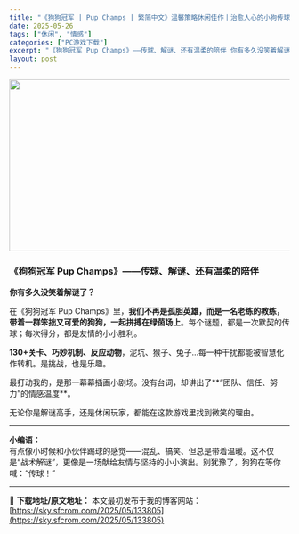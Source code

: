 ```yaml
---
title: "《狗狗冠军 | Pup Champs | 繁简中文》温馨策略休闲佳作丨治愈人心的小狗传球队"
date: 2025-05-26
tags: ["休闲", "情感"]
categories: ["PC游戏下载"]
excerpt: "《狗狗冠军 Pup Champs》——传球、解谜、还有温柔的陪伴 你有多久没笑着解谜了？ 在《狗狗冠军 Pup Champs》里，我们不再是孤胆英雄，而是一名老练的教练，带着一群笨拙又可爱的狗狗，一起拼搏在绿茵场上。每个谜题，都是一次默契的传球；每次得分，都是友情的小小胜利。 130+关卡、巧妙机制&hellip;"
layout: post
---
```


<img class="aligncenter size-full wp-image-133806" src="https://sky.sfcrom.com/wp-content/uploads/2025/05/2025052605360687.webp" alt="" width="660" height="308" />
<h3 data-start="74" data-end="110">《狗狗冠军 Pup Champs》——传球、解谜、还有温柔的陪伴</h3>
<p data-start="112" data-end="127"><strong data-start="112" data-end="127">你有多久没笑着解谜了？</strong></p>
<p data-start="129" data-end="226">在《狗狗冠军 Pup Champs》里，<strong data-start="149" data-end="195">我们不再是孤胆英雄，而是一名老练的教练，带着一群笨拙又可爱的狗狗，一起拼搏在绿茵场上</strong>。每个谜题，都是一次默契的传球；每次得分，都是友情的小小胜利。</p>
<p data-start="228" data-end="282"><strong data-start="228" data-end="248">130+关卡、巧妙机制、反应动物</strong>，泥坑、猴子、兔子…每一种干扰都能被智慧化作转机。是挑战，也是乐趣。</p>
<p data-start="284" data-end="330">最打动我的，是那一幕幕插画小剧场。没有台词，却讲出了**“团队、信任、努力”的情感温度**。</p>
<p data-start="332" data-end="364">无论你是解谜高手，还是休闲玩家，都能在这款游戏里找到微笑的理由。</p>


<hr data-start="366" data-end="369" />
<p data-start="371" data-end="459"><strong data-start="371" data-end="379">小编语：</strong><br data-start="379" data-end="382" />有点像小时候和小伙伴踢球的感觉——混乱、搞笑、但总是带着温暖。这不仅是“战术解谜”，更像是一场献给友情与坚持的小小演出。别犹豫了，狗狗在等你喊：“传球！”</p>

---
📖 **下载地址/原文地址：** 本文最初发布于我的博客网站：[https://sky.sfcrom.com/2025/05/133805](https://sky.sfcrom.com/2025/05/133805)
